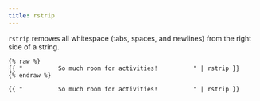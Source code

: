 ```yaml
---
title: rstrip
---
```


`rstrip` removes all whitespace (tabs, spaces, and newlines) from the right side of a string.

```liquid
{% raw %}
{{ "          So much room for activities!          " | rstrip }}
{% endraw %}
```

```text
{{ "          So much room for activities!          " | rstrip }}
```
